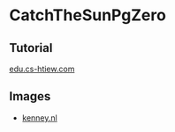 # CatchTheSunPgZero

## Tutorial

[edu.cs-htiew.com](https://edu.cs-htiew.com/pl/learning-by-games/python/catch-the-sun)

## Images

- [kenney.nl](https://kenney.nl)
